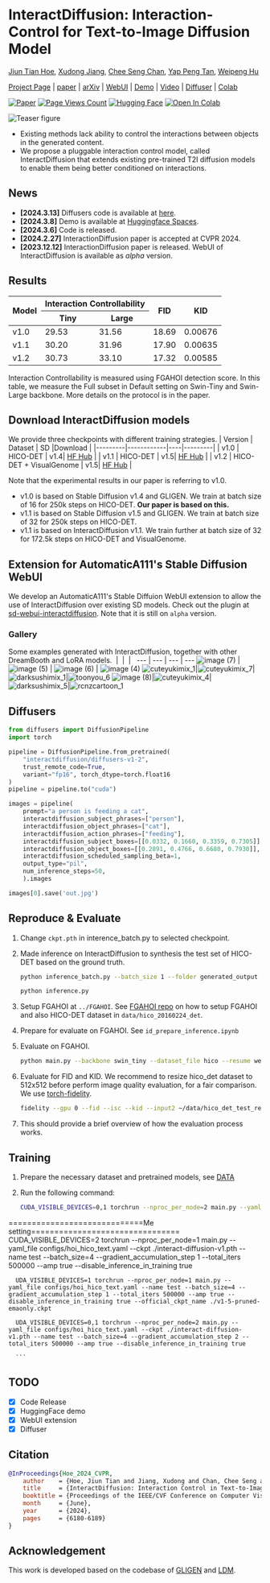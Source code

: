 
# InteractDiffusion: Interaction-Control for Text-to-Image Diffusion Model

[Jiun Tian Hoe](https://jiuntian.com/), [Xudong Jiang](https://personal.ntu.edu.sg/exdjiang/),
[Chee Seng Chan](http://cs-chan.com), [Yap Peng Tan](https://personal.ntu.edu.sg/eyptan/),
[Weipeng Hu](https://scholar.google.com/citations?user=zo6ni_gAAAAJ)

[Project Page](https://jiuntian.github.io/interactdiffusion) |
 [paper](https://openaccess.thecvf.com/content/CVPR2024/html/Hoe_InteractDiffusion_Interaction_Control_in_Text-to-Image_Diffusion_Models_CVPR_2024_paper.html) |
 [arXiv](https://arxiv.org/abs/2312.05849) |
 [WebUI](https://github.com/jiuntian/sd-webui-interactdiffusion) |
 [Demo](https://huggingface.co/spaces/interactdiffusion/interactdiffusion) |
 [Video](https://www.youtube.com/watch?v=Uunzufq8m6Y) |
 [Diffuser](https://huggingface.co/interactdiffusion/diffusers-v1-2) |
 [Colab](https://colab.research.google.com/drive/1Bh9PjfTylxI2rbME5mQJtFqNTGvaghJq?usp=sharing)

[![Paper](https://img.shields.io/badge/cs.CV-arxiv:2312.05849-B31B1B.svg)](https://arxiv.org/abs/2312.05849)
[![Page Views Count](https://badges.toozhao.com/badges/01HH1JE53YX5TDDDDCG6PXY8WQ/blue.svg)](https://badges.toozhao.com/stats/01HH1JE53YX5TDDDDCG6PXY8WQ "Get your own page views count badge on badges.toozhao.com")
[![Hugging Face](https://img.shields.io/badge/InteractDiffusion-%F0%9F%A4%97%20Hugging%20Face-blue)](https://huggingface.co/spaces/interactdiffusion/interactdiffusion)
[![Open In Colab](https://colab.research.google.com/assets/colab-badge.svg)](https://colab.research.google.com/drive/1Bh9PjfTylxI2rbME5mQJtFqNTGvaghJq?usp=sharing)

![Teaser figure](docs/static/res/teaser.jpg)

<!-- [![IMAGE ALT TEXT HERE](https://img.youtube.com/vi/Uunzufq8m6Y/0.jpg)](https://youtu.be/Uunzufq8m6Y) -->

- Existing methods lack ability to control the interactions between objects in the generated content.
- We propose a pluggable interaction control model, called InteractDiffusion that extends existing pre-trained T2I diffusion models to enable them being better conditioned on interactions.

## News

- **[2024.3.13]** Diffusers code is available at [here](https://huggingface.co/interactdiffusion/diffusers-v1-2).
- **[2024.3.8]** Demo is available at [Huggingface Spaces](https://huggingface.co/spaces/interactdiffusion/interactdiffusion).
- **[2024.3.6]** Code is released.
- **[2024.2.27]** InteractionDiffusion paper is accepted at CVPR 2024.
- **[2023.12.12]** InteractionDiffusion paper is released. WebUI of InteractDiffusion is available as *alpha* version.

## Results

<table>
<thead>
  <tr>
    <th rowspan="2">Model</th>
    <th colspan="2">Interaction Controllability</th>
    <th rowspan="2">FID</th>
    <th rowspan="2">KID</th>
  </tr>
  <tr>
    <th>Tiny</th>
    <th>Large</th>
  </tr>
</thead>
<tbody>
  <tr>
    <td>v1.0</td>
    <td>29.53</td>
    <td>31.56</td>
    <td>18.69</td>
    <td>0.00676</td>
  </tr>
  <tr>
    <td>v1.1</td>
    <td>30.20</td>
    <td>31.96</td>
    <td>17.90</td>
    <td>0.00635</td>
  </tr>
  <tr>
    <td>v1.2</td>
    <td>30.73</td>
    <td>33.10</td>
    <td>17.32</td>
    <td>0.00585</td>
  </tr>
</tbody>
</table>

  Interaction Controllability is measured using FGAHOI detection score. In this table, we measure the Full subset in Default setting on Swin-Tiny and Swin-Large backbone. More details on the protocol is in the paper.

## Download InteractDiffusion models

We provide three checkpoints with different training strategies.
| Version | Dataset    | SD |Download |
|---------|------------|----|---------|
| v1.0 | HICO-DET                 | v1.4| [HF Hub](https://huggingface.co/jiuntian/interactiondiffusion-weight/blob/main/interact-diffusion-v1.pth) |
| v1.1 | HICO-DET                 | v1.5| [HF Hub](https://huggingface.co/jiuntian/interactiondiffusion-weight/blob/main/interact-diffusion-v1-1.pth) |
| v1.2 | HICO-DET + VisualGenome  | v1.5| [HF Hub](https://huggingface.co/jiuntian/interactiondiffusion-weight/blob/main/interact-diffusion-v1-2.pth) |

Note that the experimental results in our paper is referring to v1.0.

- v1.0 is based on Stable Diffusion v1.4 and GLIGEN. We train at batch size of 16 for 250k steps on HICO-DET. **Our paper is based on this.**
- v1.1 is based on Stable Diffusion v1.5 and GLIGEN. We train at batch size of 32 for 250k steps on HICO-DET.
- v1.1 is based on InteractDiffusion v1.1. We train further at batch size of 32 for 172.5k steps on HICO-DET and VisualGenome.

## Extension for AutomaticA111's Stable Diffusion WebUI

We develop an AutomaticA111's Stable Diffuion WebUI extension to allow the use of InteractDiffusion over existing SD models. Check out the plugin at [sd-webui-interactdiffusion](https://github.com/jiuntian/sd-webui-interactdiffusion). Note that it is still on `alpha` version.

### Gallery

Some examples generated with InteractDiffusion, together with other DreamBooth and LoRA models.
&nbsp;| &nbsp;| &nbsp;| &nbsp;
--- | --- | --- | ---
![image (7)](https://github.com/jiuntian/sd-webui-interactdiffusion/assets/13869695/e4ff1279-1b08-41c9-9ea3-45ec3667115e) | ![image (5)](https://github.com/jiuntian/sd-webui-interactdiffusion/assets/13869695/dfd254ea-f6fb-4fc4-9fe6-8222fe47ee12) | ![image (6)](https://github.com/jiuntian/sd-webui-interactdiffusion/assets/13869695/a6df1288-3315-4738-9db8-d9cb9bd01038) | ![image (4)](https://github.com/jiuntian/sd-webui-interactdiffusion/assets/13869695/1766e775-ce6c-4705-a376-4aa8e62bcceb)
![cuteyukimix_1](https://github.com/jiuntian/sd-webui-interactdiffusion/assets/13869695/1416f2b6-4907-4ac7-bb03-b5d2b5adcd91)|![cuteyukimix_7](https://github.com/jiuntian/sd-webui-interactdiffusion/assets/13869695/7b619e4e-7d0b-4989-85f9-422fbd6a6319)|![darksushimix_1](https://github.com/jiuntian/sd-webui-interactdiffusion/assets/13869695/2b81abe3-a39a-4db8-9e7a-63336f96d7e3)|![toonyou_6](https://github.com/jiuntian/sd-webui-interactdiffusion/assets/13869695/ce027fac-7840-44cc-9f69-0bdeef5da1da)
![image (8)](https://github.com/jiuntian/sd-webui-interactdiffusion/assets/13869695/0bc70ee4-9f84-4340-994c-fbde99a17062)|![cuteyukimix_4](https://github.com/jiuntian/sd-webui-interactdiffusion/assets/13869695/0d12f242-cc90-4871-8d2c-02f7c36c70cf)|![darksushimix_5](https://github.com/jiuntian/sd-webui-interactdiffusion/assets/13869695/cd716268-92d2-48fa-bbc5-a291c80f7f9a)|![rcnzcartoon_1](https://github.com/jiuntian/sd-webui-interactdiffusion/assets/13869695/ce8c33f1-62fd-4c44-ae76-d5b70b1f05f5)

## Diffusers
```python
from diffusers import DiffusionPipeline
import torch

pipeline = DiffusionPipeline.from_pretrained(
    "interactdiffusion/diffusers-v1-2",
    trust_remote_code=True,
    variant="fp16", torch_dtype=torch.float16
)
pipeline = pipeline.to("cuda")

images = pipeline(
    prompt="a person is feeding a cat",
    interactdiffusion_subject_phrases=["person"],
    interactdiffusion_object_phrases=["cat"],
    interactdiffusion_action_phrases=["feeding"],
    interactdiffusion_subject_boxes=[[0.0332, 0.1660, 0.3359, 0.7305]],
    interactdiffusion_object_boxes=[[0.2891, 0.4766, 0.6680, 0.7930]],
    interactdiffusion_scheduled_sampling_beta=1,
    output_type="pil",
    num_inference_steps=50,
    ).images

images[0].save('out.jpg')
```

## Reproduce & Evaluate

1. Change `ckpt.pth` in interence_batch.py to selected checkpoint.
2. Made inference on InteractDiffusion to synthesis the test set of HICO-DET based on the ground truth.

      ```bash
      python inference_batch.py --batch_size 1 --folder generated_output --seed 489 --scheduled-sampling 1.0 --half

      python inference.py
      ```
  
3. Setup FGAHOI at `../FGAHOI`. See [FGAHOI repo](https://github.com/xiaomabufei/FGAHOI) on how to setup FGAHOI and also HICO-DET dataset in `data/hico_20160224_det`.
4. Prepare for evaluate on FGAHOI. See `id_prepare_inference.ipynb`
5. Evaluate on FGAHOI.

      ```bash
      python main.py --backbone swin_tiny --dataset_file hico --resume weights/FGAHOI_Tiny.pth --num_verb_classes 117 --num_obj_classes 80 --output_dir logs  --merge --hierarchical_merge --task_merge --eval --hoi_path data/id_generated_output --pretrain_model_path "" --output_dir logs/id-generated-output-t
      ```

6. Evaluate for FID and KID. We recommend to resize hico_det dataset to 512x512 before perform image quality evaluation, for a fair comparison. We use [torch-fidelity](https://github.com/toshas/torch-fidelity).

      ```bash
      fidelity --gpu 0 --fid --isc --kid --input2 ~/data/hico_det_test_resize  --input1 ~/FGAHOI/data/data/id_generated_output/images/test2015
      ```

7. This should provide a brief overview of how the evaluation process works.

## Training

1. Prepare the necessary dataset and pretrained models, see [DATA](DATA/readme.md)
2. Run the following command:

      ```bash
      CUDA_VISIBLE_DEVICES=0,1 torchrun --nproc_per_node=2 main.py --yaml_file configs/hoi_hico_text.yaml --ckpt <existing_gligen_checkpoint> --name test --batch_size=4 --gradient_accumulation_step 2 --total_iters 500000 --amp true --disable_inference_in_training true --official_ckpt_name <existing SD v1.4/v1.5 checkpoint>

=============================Me setting================================
      CUDA_VISIBLE_DEVICES=2 torchrun --nproc_per_node=1 main.py --yaml_file configs/hoi_hico_text.yaml --ckpt ./interact-diffusion-v1.pth --name test --batch_size=4 --gradient_accumulation_step 1 --total_iters 500000 --amp true --disable_inference_in_training true
      
      UDA_VISIBLE_DEVICES=1 torchrun --nproc_per_node=1 main.py --yaml_file configs/hoi_hico_text.yaml --name test --batch_size=4 --gradient_accumulation_step 1 --total_iters 500000 --amp true --disable_inference_in_training true --official_ckpt_name ./v1-5-pruned-emaonly.ckpt
      
      UDA_VISIBLE_DEVICES=0,1 torchrun --nproc_per_node=2 main.py --yaml_file configs/hoi_hico_text.yaml --ckpt ./interact-diffusion-v1.pth --name test --batch_size=4 --gradient_accumulation_step 2 --total_iters 500000 --amp true --disable_inference_in_training true 

      ```

## TODO

- [x] Code Release
- [x] HuggingFace demo
- [x] WebUI extension
- [x] Diffuser

## Citation

```bibtex
@InProceedings{Hoe_2024_CVPR,
    author    = {Hoe, Jiun Tian and Jiang, Xudong and Chan, Chee Seng and Tan, Yap-Peng and Hu, Weipeng},
    title     = {InteractDiffusion: Interaction Control in Text-to-Image Diffusion Models},
    booktitle = {Proceedings of the IEEE/CVF Conference on Computer Vision and Pattern Recognition (CVPR)},
    month     = {June},
    year      = {2024},
    pages     = {6180-6189}
}
```

## Acknowledgement

This work is developed based on the codebase of [GLIGEN](https://github.com/gligen/GLIGEN) and [LDM](https://github.com/CompVis/latent-diffusion).

